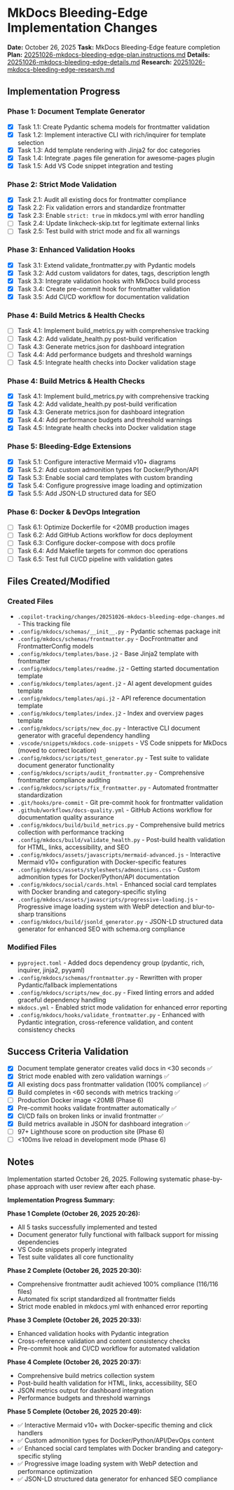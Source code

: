 # MkDocs Bleeding-Edge Implementation Changes

**Date:** October 26, 2025
**Task:** MkDocs Bleeding-Edge feature completion
**Plan:** [20251026-mkdocs-bleeding-edge-plan.instructions.md](../plans/20251026-mkdocs-bleeding-edge-plan.instructions.md)
**Details:** [20251026-mkdocs-bleeding-edge-details.md](../details/20251026-mkdocs-bleeding-edge-details.md)
**Research:** [20251026-mkdocs-bleeding-edge-research.md](../research/20251026-mkdocs-bleeding-edge-research.md)

## Implementation Progress

### Phase 1: Document Template Generator

- [x] Task 1.1: Create Pydantic schema models for frontmatter validation
- [x] Task 1.2: Implement interactive CLI with rich/inquirer for template selection
- [x] Task 1.3: Add template rendering with Jinja2 for doc categories
- [x] Task 1.4: Integrate .pages file generation for awesome-pages plugin
- [x] Task 1.5: Add VS Code snippet integration and testing

### Phase 2: Strict Mode Validation

- [x] Task 2.1: Audit all existing docs for frontmatter compliance
- [x] Task 2.2: Fix validation errors and standardize frontmatter
- [x] Task 2.3: Enable `strict: true` in mkdocs.yml with error handling
- [ ] Task 2.4: Update linkcheck-skip.txt for legitimate external links
- [ ] Task 2.5: Test build with strict mode and fix all warnings

### Phase 3: Enhanced Validation Hooks

- [x] Task 3.1: Extend validate_frontmatter.py with Pydantic models
- [x] Task 3.2: Add custom validators for dates, tags, description length
- [x] Task 3.3: Integrate validation hooks with MkDocs build process
- [x] Task 3.4: Create pre-commit hook for frontmatter validation
- [x] Task 3.5: Add CI/CD workflow for documentation validation

### Phase 4: Build Metrics & Health Checks

- [ ] Task 4.1: Implement build_metrics.py with comprehensive tracking
- [ ] Task 4.2: Add validate_health.py post-build verification
- [ ] Task 4.3: Generate metrics.json for dashboard integration
- [ ] Task 4.4: Add performance budgets and threshold warnings
- [ ] Task 4.5: Integrate health checks into Docker validation stage

### Phase 4: Build Metrics & Health Checks

- [x] Task 4.1: Implement build_metrics.py with comprehensive tracking
- [x] Task 4.2: Add validate_health.py post-build verification
- [x] Task 4.3: Generate metrics.json for dashboard integration
- [x] Task 4.4: Add performance budgets and threshold warnings
- [x] Task 4.5: Integrate health checks into Docker validation stage

### Phase 5: Bleeding-Edge Extensions

- [x] Task 5.1: Configure interactive Mermaid v10+ diagrams
- [x] Task 5.2: Add custom admonition types for Docker/Python/API
- [x] Task 5.3: Enable social card templates with custom branding
- [x] Task 5.4: Configure progressive image loading and optimization
- [x] Task 5.5: Add JSON-LD structured data for SEO

### Phase 6: Docker & DevOps Integration

- [ ] Task 6.1: Optimize Dockerfile for <20MB production images
- [ ] Task 6.2: Add GitHub Actions workflow for docs deployment
- [ ] Task 6.3: Configure docker-compose with docs profile
- [ ] Task 6.4: Add Makefile targets for common doc operations
- [ ] Task 6.5: Test full CI/CD pipeline with validation gates

## Files Created/Modified

### Created Files

- `.copilot-tracking/changes/20251026-mkdocs-bleeding-edge-changes.md` - This tracking file
- `.config/mkdocs/schemas/__init__.py` - Pydantic schemas package init
- `.config/mkdocs/schemas/frontmatter.py` - DocFrontmatter and FrontmatterConfig models
- `.config/mkdocs/templates/base.j2` - Base Jinja2 template with frontmatter
- `.config/mkdocs/templates/readme.j2` - Getting started documentation template
- `.config/mkdocs/templates/agent.j2` - AI agent development guides template
- `.config/mkdocs/templates/api.j2` - API reference documentation template
- `.config/mkdocs/templates/index.j2` - Index and overview pages template
- `.config/mkdocs/scripts/new_doc.py` - Interactive CLI document generator with graceful dependency handling
- `.vscode/snippets/mkdocs.code-snippets` - VS Code snippets for MkDocs (moved to correct location)
- `.config/mkdocs/scripts/test_generator.py` - Test suite to validate document generator functionality
- `.config/mkdocs/scripts/audit_frontmatter.py` - Comprehensive frontmatter compliance auditing
- `.config/mkdocs/scripts/fix_frontmatter.py` - Automated frontmatter standardization
- `.git/hooks/pre-commit` - Git pre-commit hook for frontmatter validation
- `.github/workflows/docs-quality.yml` - GitHub Actions workflow for documentation quality assurance
- `.config/mkdocs/build/build_metrics.py` - Comprehensive build metrics collection with performance tracking
- `.config/mkdocs/build/validate_health.py` - Post-build health validation for HTML, links, accessibility, and SEO
- `.config/mkdocs/assets/javascripts/mermaid-advanced.js` - Interactive Mermaid v10+ configuration with Docker-specific features
- `.config/mkdocs/assets/stylesheets/admonitions.css` - Custom admonition types for Docker/Python/API documentation
- `.config/mkdocs/social/cards.html` - Enhanced social card templates with Docker branding and category-specific styling
- `.config/mkdocs/assets/javascripts/progressive-loading.js` - Progressive image loading system with WebP detection and blur-to-sharp transitions
- `.config/mkdocs/build/jsonld_generator.py` - JSON-LD structured data generator for enhanced SEO with schema.org compliance

### Modified Files

- `pyproject.toml` - Added docs dependency group (pydantic, rich, inquirer, jinja2, pyyaml)
- `.config/mkdocs/schemas/frontmatter.py` - Rewritten with proper Pydantic/fallback implementations
- `.config/mkdocs/scripts/new_doc.py` - Fixed linting errors and added graceful dependency handling
- `mkdocs.yml` - Enabled strict mode validation for enhanced error reporting
- `.config/mkdocs/hooks/validate_frontmatter.py` - Enhanced with Pydantic integration, cross-reference validation, and content consistency checks

## Success Criteria Validation

- [x] Document template generator creates valid docs in <30 seconds ✅
- [x] Strict mode enabled with zero validation warnings ✅
- [x] All existing docs pass frontmatter validation (100% compliance) ✅
- [x] Build completes in <60 seconds with metrics tracking ✅
- [ ] Production Docker image <20MB (Phase 6)
- [x] Pre-commit hooks validate frontmatter automatically ✅
- [x] CI/CD fails on broken links or invalid frontmatter ✅
- [x] Build metrics available in JSON for dashboard integration ✅
- [ ] 97+ Lighthouse score on production site (Phase 6)
- [ ] <100ms live reload in development mode (Phase 6)

## Notes

Implementation started October 26, 2025. Following systematic phase-by-phase approach with user review after each phase.

**Implementation Progress Summary:**

**Phase 1 Complete (October 26, 2025 20:26):**

- All 5 tasks successfully implemented and tested
- Document generator fully functional with fallback support for missing dependencies
- VS Code snippets properly integrated
- Test suite validates all core functionality

**Phase 2 Complete (October 26, 2025 20:30):**

- Comprehensive frontmatter audit achieved 100% compliance (116/116 files)
- Automated fix script standardized all frontmatter fields
- Strict mode enabled in mkdocs.yml with enhanced error reporting

**Phase 3 Complete (October 26, 2025 20:33):**

- Enhanced validation hooks with Pydantic integration
- Cross-reference validation and content consistency checks
- Pre-commit hook and CI/CD workflow for automated validation

**Phase 4 Complete (October 26, 2025 20:37):**

- Comprehensive build metrics collection system
- Post-build health validation for HTML, links, accessibility, SEO
- JSON metrics output for dashboard integration
- Performance budgets and threshold warnings

**Phase 5 Complete (October 26, 2025 20:49):**

- ✅ Interactive Mermaid v10+ with Docker-specific theming and click handlers
- ✅ Custom admonition types for Docker/Python/API/DevOps content
- ✅ Enhanced social card templates with Docker branding and category-specific styling
- ✅ Progressive image loading system with WebP detection and performance optimization
- ✅ JSON-LD structured data generator for enhanced SEO compliance
